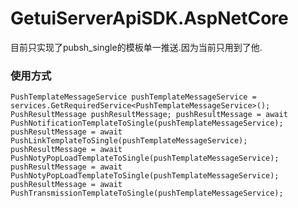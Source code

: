 # GetuiServerApiSDK.AspNetCore

目前只实现了pubsh_single的模板单一推送.因为当前只用到了他.

### 使用方式
`PushTemplateMessageService pushTemplateMessageService = services.GetRequiredService<PushTemplateMessageService>();
PushResultMessage pushResultMessage;
pushResultMessage = await PushNotificationTemplateToSingle(pushTemplateMessageService);
pushResultMessage = await PushLinkTemplateToSingle(pushTemplateMessageService);
pushResultMessage = await PushNotyPopLoadTemplateToSingle(pushTemplateMessageService);
pushResultMessage = await PushNotyPopLoadTemplateToSingle(pushTemplateMessageService);
pushResultMessage = await PushTransmissionTemplateToSingle(pushTemplateMessageService);`
